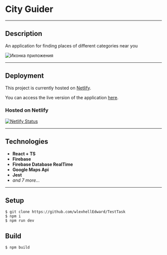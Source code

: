 # City Guider

---

## Description

An application for finding places of different categories near you

![Иконка приложения](https://dapper-kataifi-c585d7.netlify.app/assets/Logo-0a4cc35d.svg)

---
## Deployment

This project is currently hosted on [Netlify](https://www.netlify.com/).

You can access the live version of the application [here](https://dapper-kataifi-c585d7.netlify.app/).

### Hosted on Netlify
[![Netlify Status](https://api.netlify.com/api/v1/badges/cda3af33-2d8b-45e4-a627-25d3e727102e/deploy-status)](https://dapper-kataifi-c585d7.netlify.app/)

---

## Technologies

- **React + TS**
- **Firebase**
- **Firebase Database RealTime**
- **Google Maps Api**
- **Jest**
- *and 7 more...*

---

## Setup

```shell
$ git clone https://github.com/wlexhellEdward/TestTask
$ npm i
$ npm run dev
```

## Build

```shell
$ npm build
```